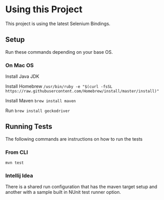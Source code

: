 # Using this Project

This project is using the latest Selenium Bindings.

## Setup
Run these commands depending on your base OS.

### On Mac OS

Install Java JDK

Install Homebrew `/usr/bin/ruby -e "$(curl -fsSL https://raw.githubusercontent.com/Homebrew/install/master/install)"`

Install Maven `brew install maven`

Run `brew install geckodriver`

## Running Tests

The following commands are instructions on how to run the tests

### From CLI

`mvn test`

### Intellij Idea

There is a shared run configuration that has the maven target setup and another with a sample built in NUnit test runner option.
